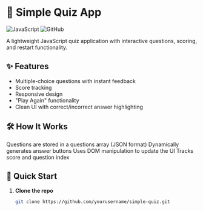 # 📝 Simple Quiz App 


![JavaScript](https://img.shields.io/badge/JavaScript-ES6+-F7DF1E?logo=javascript&logoColor=black)
![GitHub](https://img.shields.io/badge/GitHub-Open%20Source-181717?logo=github)

A lightweight JavaScript quiz application with interactive questions, scoring, and restart functionality.


## ✨ Features
- Multiple-choice questions with instant feedback
- Score tracking
- Responsive design
- "Play Again" functionality
- Clean UI with correct/incorrect answer highlighting
  
## 🛠️ How It Works
Questions are stored in a questions array (JSON format)
Dynamically generates answer buttons
Uses DOM manipulation to update the UI
Tracks score and question index



## 🚀 Quick Start
1. **Clone the repo**
   ```bash
   git clone https://github.com/yourusername/simple-quiz.git
